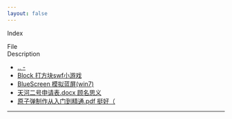 ```yaml
---
layout: false
---
```


<html>
<head>
    <meta http-equiv="Content-Type" content="text/html; charset=UTF-8">
    <title>Xecades Files | ./Other</title>
    <link rel="shortcut icon" href="https://down.moerats.com/resources/themes/vpsmm/img/favicon.ico">
    <!-- STYLES -->
    <link rel="stylesheet" href="/files/bootstrap.min.css">
    <link href="http://cdn.bootcss.com/font-awesome/4.3.0/css/font-awesome.min.css" rel="stylesheet">
    <link href="/files/flat-ui.min.css" rel="stylesheet">
    <link rel="stylesheet" type="text/css" href="/files/style.css">
    <!-- SCRIPTS -->
    <script type="text/javascript" src="/files/jquery.min.js"></script>
    <script src="/files/bootstrap.min.js"></script>
    <script type="text/javascript" src="/files/directorylister.js"></script>
    <!-- META -->
    <meta name="viewport" content="width=device-width, initial-scale=1.0">
</head>

<body>
    <div id="page-navbar" class="navbar navbar-default navbar-fixed-top">
        <div class="container">
            <p class="navbar-text">Index</p>
            <div class="navbar-right">
                <ul id="page-top-nav" class="nav navbar-nav" style="display: none;">
                    <li>
                        <a href="javascript:void(0)" id="page-top-link">
                            <i class="fa fa-arrow-circle-up fa-lg"></i>
                        </a>
                    </li>
                </ul>
            </div>
        </div>
    </div>
    <div id="page-content" class="container">
        <div id="directory-list-header">
            <div class="row">
                <div class="col-md-5 col-sm-6 col-xs-10">File</div>
                <div class="col-md-6 col-sm-6 col-xs-10">Description</div>
            </div>
        </div>
        <ul id="directory-listing" class="nav nav-pills nav-stacked">
            <!---->
            <li data-name=".." data-href="/../">
                <a href="./.." class="clearfix" data-name="..">
                    <div class="row">
                        <span class="file-name col-md-5 col-sm-6 col-xs-9">
                        <i class="fa fa-level-up fa-fw"></i>
                        ..
                        </span>
                        <span class="col-md-6 col-sm-6 col-xs-9">
                        -
                        </span>
                    </div>
                </a>
            </li>
            <!---->
            <li data-name="Block" data-href="/Block/">
                <a href="./Block/" class="clearfix" data-name="Block">
                    <div class="row">
                        <span class="file-name col-md-5 col-sm-6 col-xs-9">
                        <i class="fa fa-folder fa-fw"></i>
                        Block
                        </span>
                        <span class="col-md-6 col-sm-6 col-xs-9">
                        打方块swf小游戏
                        </span>
                    </div>
                </a>
            </li>
			<!---->
            <li data-name="BlueScreen" data-href="/BlueScreen/">
                <a href="./BlueScreen/" class="clearfix" data-name="BlueScreen">
                    <div class="row">
                        <span class="file-name col-md-5 col-sm-6 col-xs-9">
                        <i class="fa fa-folder fa-fw"></i>
                        BlueScreen
                        </span>
                        <span class="col-md-6 col-sm-6 col-xs-9">
                        模拟蓝屏(win7)
                        </span>
                    </div>
                </a>
            </li>
            <!---->
            <li data-name="天河二号申请表" data-href="/天河二号申请表/">
                <a href="./天河二号申请表.docx" class="clearfix" data-name="天河二号申请表">
                    <div class="row">
                        <span class="file-name col-md-5 col-sm-6 col-xs-9">
                        <i class="fa fa-file-text fa-fw"></i>
                        天河二号申请表.docx
                        </span>
                        <span class="col-md-6 col-sm-6 col-xs-9">
                        顾名思义
                        </span>
                    </div>
                </a>
            </li>
            <!---->
            <li data-name="原子弹制作从入门到精通" data-href="/原子弹制作从入门到精通/">
                <a href="./原子弹制作从入门到精通.pdf" class="clearfix" data-name="原子弹制作从入门到精通">
                    <div class="row">
                        <span class="file-name col-md-5 col-sm-6 col-xs-9">
                        <i class="fa fa-file-pdf-o fa-fw"></i>
                        原子弹制作从入门到精通.pdf
                        </span>
                        <span class="col-md-6 col-sm-6 col-xs-9">
                        挺好（
                        </span>
                    </div>
                </a>
            </li>
        </ul>
    </div>
    <hr>
</body>
</html>